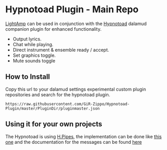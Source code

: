 # Hypnotoad Plugin - Main Repo

[LightAmp](https://github.com/GiR-Zippo/LightAmp)  can be used in conjunction with the [Hypnotoad](https://raw.githubusercontent.com/GiR-Zippo/Hypnotoad-Plugin/master/PluginDir/pluginmaster.json) dalamud companion plugin for enhanced functionality.

* Output lyrics.
* Chat while playing.
* Direct instrument & ensemble ready / accept.
* Set graphics toggle.
* Mute sounds toggle

## How to Install

Copy this url to your dalamud settings experimental custom plugin repositories and search for the hypnotoad plugin.

`https://raw.githubusercontent.com/GiR-Zippo/Hypnotoad-Plugin/master/PluginDir/pluginmaster.json`

## Using it for your own projects

The Hypnotoad is using [H.Pipes](https://github.com/HavenDV/H.Pipes), the implementation can be done like [this one](https://github.com/GiR-Zippo/LightAmp/blob/main/BardMusicPlayer.DalamudBridge/Helper/Dalamud/DalamudServer.cs) and the documentation for the messages can be found [here](https://github.com/GiR-Zippo/Hypnotoad-Plugin/tree/master/HypnotoadPlugin#readme)
